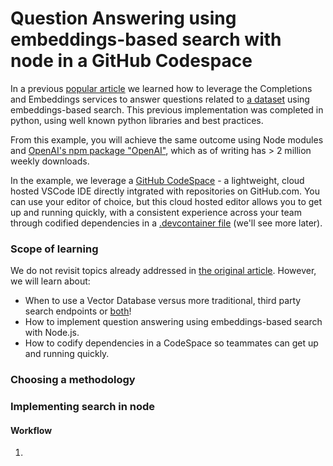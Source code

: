 # Question Answering using embeddings-based search with node in a GitHub Codespace

In a previous [popular article](https://cookbook.openai.com/examples/question_answering_using_embeddings) we learned how to leverage the Completions and Embeddings services to answer questions related to [a dataset](https://cookbook.openai.com/examples/embedding_wikipedia_articles_for_search) using embeddings-based search. This previous implementation was completed in python, using well known python libraries and best practices. 

From this example, you will achieve the same outcome using Node modules and [OpenAI's npm package "OpenAI"](https://www.npmjs.com/package/openai), which as of writing has > 2 million weekly downloads. 

In the example, we leverage a [GitHub CodeSpace](https://docs.github.com/en/codespaces/overview) - a lightweight, cloud hosted VSCode IDE directly intgrated with repositories on GitHub.com. You can use your editor of choice, but this cloud hosted editor allows you to get up and running quickly, with a consistent experience across your team through codified dependencies in a [.devcontainer file](https://docs.github.com/en/codespaces/setting-up-your-project-for-codespaces/adding-a-dev-container-configuration/introduction-to-dev-containers) (we'll see more later). 

### Scope of learning

We do not revisit topics already addressed in [the original article](https://cookbook.openai.com/examples/question_answering_using_embeddings). However, we will learn about:

* When to use a Vector Database versus more traditional, third party search endpoints or [both](https://cookbook.openai.com/examples/question_answering_using_a_search_api)!
* How to implement question answering using embeddings-based search with Node.js.
* How to codify dependencies in a CodeSpace so teammates can get up and running quickly.

### Choosing a methodology

### Implementing search in node

#### Workflow

1. 
